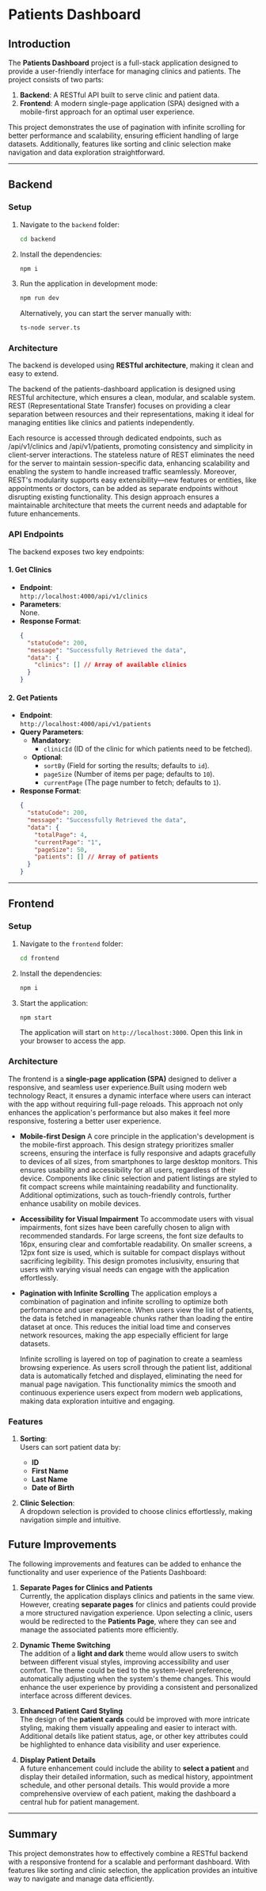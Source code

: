# Patients Dashboard

## Introduction

The **Patients Dashboard** project is a full-stack application designed to provide a user-friendly interface for managing clinics and patients. The project consists of two parts:

1. **Backend**: A RESTful API built to serve clinic and patient data.
2. **Frontend**: A modern single-page application (SPA) designed with a mobile-first approach for an optimal user experience.

This project demonstrates the use of pagination with infinite scrolling for better performance and scalability, ensuring efficient handling of large datasets. Additionally, features like sorting and clinic selection make navigation and data exploration straightforward.

---

## Backend

### Setup

1. Navigate to the `backend` folder:
   ```bash
   cd backend
   ```
2. Install the dependencies:
   ```bash
   npm i
   ```
3. Run the application in development mode:
   ```bash
   npm run dev
   ```
   Alternatively, you can start the server manually with:
   ```bash
   ts-node server.ts
   ```

### Architecture

The backend is developed using **RESTful architecture**, making it clean and easy to extend.

The backend of the patients-dashboard application is designed using RESTful architecture, which ensures a clean, modular, and scalable system. REST (Representational State Transfer) focuses on providing a clear separation between resources and their representations, making it ideal for managing entities like clinics and patients independently.

Each resource is accessed through dedicated endpoints, such as /api/v1/clinics and /api/v1/patients, promoting consistency and simplicity in client-server interactions. The stateless nature of REST eliminates the need for the server to maintain session-specific data, enhancing scalability and enabling the system to handle increased traffic seamlessly. Moreover, REST's modularity supports easy extensibility—new features or entities, like appointments or doctors, can be added as separate endpoints without disrupting existing functionality. This design approach ensures a maintainable architecture that meets the current needs and adaptable for future enhancements.

### API Endpoints

The backend exposes two key endpoints:

#### 1. Get Clinics

- **Endpoint**:  
  `http://localhost:4000/api/v1/clinics`
- **Parameters**:  
  None.
- **Response Format**:
  ```json
  {
    "statuCode": 200,
    "message": "Successfully Retrieved the data",
    "data": {
      "clinics": [] // Array of available clinics
    }
  }
  ```

#### 2. Get Patients

- **Endpoint**:  
  `http://localhost:4000/api/v1/patients`
- **Query Parameters**:
  - **Mandatory**:
    - `clinicId` (ID of the clinic for which patients need to be fetched).
  - **Optional**:
    - `sortBy` (Field for sorting the results; defaults to `id`).
    - `pageSize` (Number of items per page; defaults to `10`).
    - `currentPage` (The page number to fetch; defaults to `1`).
- **Response Format**:
  ```json
  {
    "statuCode": 200,
    "message": "Successfully Retrieved the data",
    "data": {
      "totalPage": 4,
      "currentPage": "1",
      "pageSize": 50,
      "patients": [] // Array of patients
    }
  }
  ```

---

## Frontend

### Setup

1. Navigate to the `frontend` folder:
   ```bash
   cd frontend
   ```
2. Install the dependencies:
   ```bash
   npm i
   ```
3. Start the application:
   ```bash
   npm start
   ```
   The application will start on `http://localhost:3000`. Open this link in your browser to access the app.

### Architecture

The frontend is a **single-page application (SPA)** designed to deliver a responsive, and seamless user experience.Built using modern web technology React, it ensures a dynamic interface where users can interact with the app without requiring full-page reloads. This approach not only enhances the application's performance but also makes it feel more responsive, fostering a better user experience.

- **Mobile-first Design**
  A core principle in the application's development is the mobile-first approach. This design strategy prioritizes smaller screens, ensuring the interface is fully responsive and adapts gracefully to devices of all sizes, from smartphones to large desktop monitors. This ensures usability and accessibility for all users, regardless of their device. Components like clinic selection and patient listings are styled to fit compact screens while maintaining readability and functionality. Additional optimizations, such as touch-friendly controls, further enhance usability on mobile devices.

- **Accessibility for Visual Impairment**
  To accommodate users with visual impairments, font sizes have been carefully chosen to align with recommended standards. For large screens, the font size defaults to 16px, ensuring clear and comfortable readability. On smaller screens, a 12px font size is used, which is suitable for compact displays without sacrificing legibility. This design promotes inclusivity, ensuring that users with varying visual needs can engage with the application effortlessly.

- **Pagination with Infinite Scrolling**
  The application employs a combination of pagination and infinite scrolling to optimize both performance and user experience. When users view the list of patients, the data is fetched in manageable chunks rather than loading the entire dataset at once. This reduces the initial load time and conserves network resources, making the app especially efficient for large datasets.

  Infinite scrolling is layered on top of pagination to create a seamless browsing experience. As users scroll through the patient list, additional data is automatically fetched and displayed, eliminating the need for manual page navigation. This functionality mimics the smooth and continuous experience users expect from modern web applications, making data exploration intuitive and engaging.

### Features

1. **Sorting**:  
   Users can sort patient data by:

   - **ID**
   - **First Name**
   - **Last Name**
   - **Date of Birth**

2. **Clinic Selection**:  
   A dropdown selection is provided to choose clinics effortlessly, making navigation simple and intuitive.

## Future Improvements

The following improvements and features can be added to enhance the functionality and user experience of the Patients Dashboard:

1. **Separate Pages for Clinics and Patients**  
   Currently, the application displays clinics and patients in the same view. However, creating **separate pages** for clinics and patients could provide a more structured navigation experience. Upon selecting a clinic, users would be redirected to the **Patients Page**, where they can see and manage the associated patients more efficiently.

2. **Dynamic Theme Switching**  
   The addition of a **light and dark** theme would allow users to switch between different visual styles, improving accessibility and user comfort. The theme could be tied to the system-level preference, automatically adjusting when the system's theme changes. This would enhance the user experience by providing a consistent and personalized interface across different devices.

3. **Enhanced Patient Card Styling**  
   The design of the **patient cards** could be improved with more intricate styling, making them visually appealing and easier to interact with. Additional details like patient status, age, or other key attributes could be highlighted to enhance data visibility and user experience.

4. **Display Patient Details**  
   A future enhancement could include the ability to **select a patient** and display their detailed information, such as medical history, appointment schedule, and other personal details. This would provide a more comprehensive overview of each patient, making the dashboard a central hub for patient management.

---

## Summary

This project demonstrates how to effectively combine a RESTful backend with a responsive frontend for a scalable and performant dashboard. With features like sorting and clinic selection, the application provides an intuitive way to navigate and manage data efficiently.

